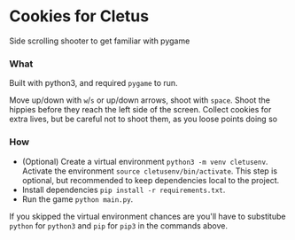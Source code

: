 # Cookies for Cletus 
Side scrolling shooter to get familiar with pygame

### What
Built with python3, and required `pygame` to run.

Move up/down with `w`/`s` or up/down arrows, shoot
with `space`. Shoot the hippies before they reach the
left side of the screen. Collect cookies for extra lives,
but be careful not to shoot them, as you loose points doing so


### How
- (Optional) Create a virtual environment `python3 -m venv cletusenv`. 
  Activate the environment `source cletusenv/bin/activate`. This step is
  optional, but recommended to keep dependencies local to the project.
- Install dependencies `pip install -r requirements.txt`.
- Run the game `python main.py`.

If you skipped the virtual environment chances are you'll have to substitube
`python` for `python3` and `pip` for `pip3` in the commands above.
